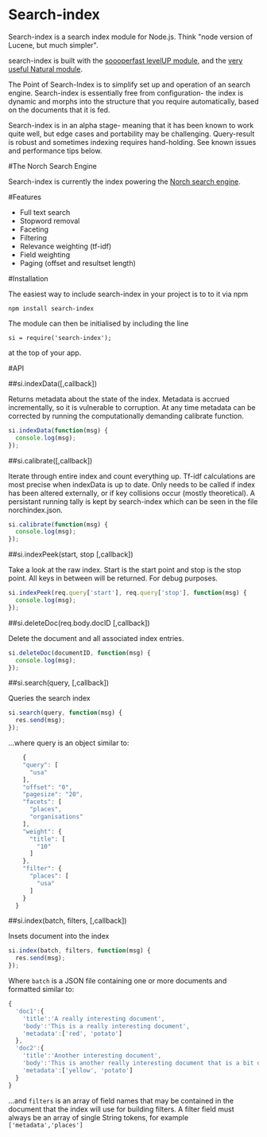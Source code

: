 Search-index
============

Search-index is a search index module for Node.js. Think "node version of Lucene, but much simpler".

search-index is built with the [soooperfast levelUP module](https://github.com/rvagg/node-levelup), and the
[very useful Natural module](https://github.com/NaturalNode/natural).

The Point of Search-Index is to simplify set up and operation of an search engine. Search-index is essentially
free from configuration- the index is dynamic and morphs into the structure that you require automatically, based on the
documents that it is fed.

Search-index is in an alpha stage- meaning that it has been known to work quite well, but edge cases and portability
may be challenging. Query-result is robust and sometimes indexing requires hand-holding. See known issues and performance
tips below.

#The Norch Search Engine

Search-index is currently the index powering the [Norch search engine](https://github.com/rvagg/node-levelup).

#Features

* Full text search
* Stopword removal
* Faceting
* Filtering
* Relevance weighting (tf-idf)
* Field weighting
* Paging (offset and resultset length)

#Installation

The easiest way to include search-index in your project is to to it via npm

    npm install search-index
    
The module can then be initialised by including the line

    si = require('search-index');
    
at the top of your app.

#API

##si.indexData([,callback])

Returns metadata about the state of the index. Metadata is accrued incrementally, so it is vulnerable to corruption.
At any time metadata can be corrected by running the computationally demanding calibrate function.

```javascript
si.indexData(function(msg) {
  console.log(msg);
});
```

##si.calibrate([,callback])

Iterate through entire index and count everything up. Tf-idf calculations are most precise when indexData is up to date.
Only needs to be called if index has been altered externally, or if key collisions occur (mostly theoretical). A 
persistant running tally is kept by search-index which can be seen in the file norchindex.json.

```javascript
si.calibrate(function(msg) {
  console.log(msg);
});
```

##si.indexPeek(start, stop [,callback])

Take a look at the raw index. Start is the start point and stop is the stop point. All keys in between will be returned.
For debug purposes.

```javascript
si.indexPeek(req.query['start'], req.query['stop'], function(msg) {
  console.log(msg);
});
```

##si.deleteDoc(req.body.docID [,callback])

Delete the document and all associated index entries.

```javascript
si.deleteDoc(documentID, function(msg) {
  console.log(msg);
});
```

##si.search(query, [,callback])

Queries the search index

```javascript
si.search(query, function(msg) {
  res.send(msg);
});
```

...where query is an object similar to:

```javascript
    {
    "query": [
      "usa"
    ],
    "offset": "0",
    "pagesize": "20",
    "facets": [
      "places",
      "organisations"
    ],
    "weight": {
      "title": [
        "10"
      ]
    },
    "filter": {
      "places": [
        "usa"
      ]
    }
  }
```


##si.index(batch, filters, [,callback])

Insets document into the index

```javascript
si.index(batch, filters, function(msg) {
  res.send(msg);
});
```

Where ```batch``` is a JSON file containing one or more documents and formatted similar to:

```javascript
{
  'doc1':{
    'title':'A really interesting document',
    'body':'This is a really interesting document',
    'metadata':['red', 'potato']
  },
  'doc2':{
    'title':'Another interesting document',
    'body':'This is another really interesting document that is a bit different',
    'metadata':['yellow', 'potato']
  }
}
```

...and ```filters``` is an array of field names that may be contained in the document that the index will use for
building filters. A filter field must always be an array of single String tokens, for example ```['metadata','places']```


    
    
